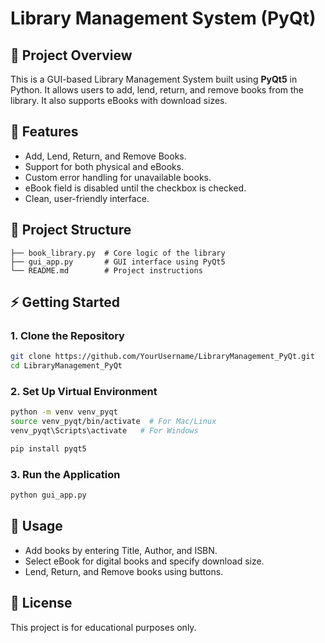 # Library Management System (PyQt)

## 📌 Project Overview

This is a GUI-based Library Management System built using **PyQt5** in Python. It allows users to add, lend, return, and remove books from the library. It also supports eBooks with download sizes.

## 🚀 Features

* Add, Lend, Return, and Remove Books.
* Support for both physical and eBooks.
* Custom error handling for unavailable books.
* eBook field is disabled until the checkbox is checked.
* Clean, user-friendly interface.

## 📂 Project Structure

```
├── book_library.py  # Core logic of the library
├── gui_app.py       # GUI interface using PyQt5
└── README.md        # Project instructions
```

## ⚡ Getting Started

### 1. Clone the Repository

```bash
git clone https://github.com/YourUsername/LibraryManagement_PyQt.git
cd LibraryManagement_PyQt
```

### 2. Set Up Virtual Environment

```bash
python -m venv venv_pyqt
source venv_pyqt/bin/activate  # For Mac/Linux
venv_pyqt\Scripts\activate   # For Windows

pip install pyqt5
```

### 3. Run the Application

```bash
python gui_app.py
```

## 📌 Usage

* Add books by entering Title, Author, and ISBN.
* Select eBook for digital books and specify download size.
* Lend, Return, and Remove books using buttons.

## 📌 License

This project is for educational purposes only.
